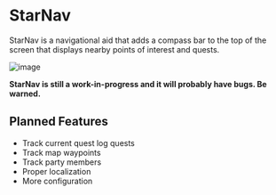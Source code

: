 # StarNav
StarNav is a navigational aid that adds a compass bar to the top of the screen that displays nearby points of interest and quests.

![image](https://github.com/user-attachments/assets/889e49e4-2efd-49c4-9cbc-80bd6fdb77fc)

**StarNav is still a work-in-progress and it will probably have bugs. Be warned.**

## Planned Features
- Track current quest log quests
- Track map waypoints
- Track party members
- Proper localization
- More configuration
